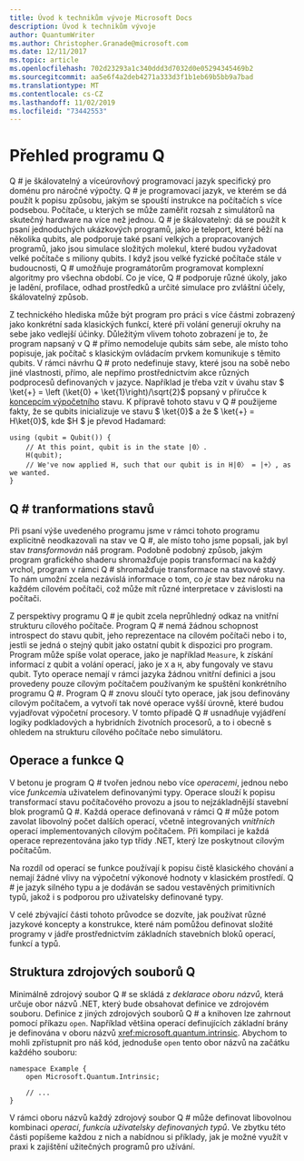 ```yaml
---
title: Úvod k technikům vývoje Microsoft Docs
description: Úvod k technikům vývoje
author: QuantumWriter
ms.author: Christopher.Granade@microsoft.com
ms.date: 12/11/2017
ms.topic: article
ms.openlocfilehash: 702d23293a1c340ddd3d7032d0e05294345469b2
ms.sourcegitcommit: aa5e6f4a2deb4271a333d3f1b1eb69b5bb9a7bad
ms.translationtype: MT
ms.contentlocale: cs-CZ
ms.lasthandoff: 11/02/2019
ms.locfileid: "73442553"
---
```

# <a name="q-program-overview"></a>Přehled programu Q #

Q # je škálovatelný a víceúrovňový programovací jazyk specifický pro doménu pro náročné výpočty. Q # je programovací jazyk, ve kterém se dá použít k popisu způsobu, jakým se spouští instrukce na počítačích s více podsebou. Počítače, u kterých se může zaměřit rozsah z simulátorů na skutečný hardware na více než jednou. Q # je škálovatelný: dá se použít k psaní jednoduchých ukázkových programů, jako je teleport, které běží na několika qubits, ale podporuje také psaní velkých a propracovaných programů, jako jsou simulace složitých molekul, které budou vyžadovat velké počítače s miliony qubits. I když jsou velké fyzické počítače stále v budoucnosti, Q # umožňuje programátorům programovat komplexní algoritmy pro všechna období. Co je více, Q # podporuje různé úkoly, jako je ladění, profilace, odhad prostředků a určité simulace pro zvláštní účely, škálovatelný způsob. 

Z technického hlediska může být program pro práci s více částmi zobrazený jako konkrétní sada klasických funkcí, které při volání generují okruhy na sebe jako vedlejší účinky. Důležitým vlivem tohoto zobrazení je to, že program napsaný v Q # přímo nemodeluje qubits sám sebe, ale místo toho popisuje, jak počítač s klasickým ovládacím prvkem komunikuje s těmito qubits.
V rámci návrhu Q # proto nedefinuje stavy, které jsou na sobě nebo jiné vlastnosti, přímo, ale nepřímo prostřednictvím akce různých podprocesů definovaných v jazyce.
Například je třeba vzít v úvahu stav $ \ket{+} = \left (\ket{0} + \ket{1}\right)/\sqrt{2}$ popsaný v příručce k [koncepcím výpočetního](xref:microsoft.quantum.concepts.intro) stavu.
K přípravě tohoto stavu v Q # použijeme fakty, že se qubits inicializuje ve stavu $ \ket{0}$ a že $ \ket{+} = H\ket{0}$, kde $H $ je převod Hadamard:

```qsharp
using (qubit = Qubit()) {
    // At this point, qubit is in the state |0〉.
    H(qubit);
    // We've now applied H, such that our qubit is in H|0〉 = |+〉, as we wanted.
}
```
## <a name="q-tranformations-of-quantum-states"></a>Q # tranformations stavů

Při psaní výše uvedeného programu jsme v rámci tohoto programu explicitně neodkazovali na stav ve Q #, ale místo toho jsme popsali, jak byl stav *transformován* náš program.
Podobně podobný způsob, jakým program grafického shaderu shromažďuje popis transformací na každý vrchol, program v rámci Q # shromažďuje transformace na stavové stavy.
To nám umožní zcela nezávislá informace o tom, co *je* stav bez nároku na každém cílovém počítači, což může mít různé interpretace v závislosti na počítači. 

Z perspektivy programu Q # je qubit zcela neprůhledný odkaz na vnitřní strukturu cílového počítače.
Program Q # nemá žádnou schopnost introspect do stavu qubit, jeho reprezentace na cílovém počítači nebo i to, jestli se jedná o stejný qubit jako ostatní qubit k dispozici pro program.
Program může spíše volat operace, jako je například `Measure`, k získání informací z qubit a volání operací, jako je `X` a `H`, aby fungovaly ve stavu qubit.
Tyto operace nemají v rámci jazyka žádnou vnitřní definici a jsou provedeny pouze cílovým počítačem používaným ke spuštění konkrétního programu Q #.
Program Q # znovu sloučí tyto operace, jak jsou definovány cílovým počítačem, a vytvoří tak nové operace vyšší úrovně, které budou vyjadřovat výpočetní procesory.
V tomto případě Q # usnadňuje vyjádření logiky podkladových a hybridních životních procesorů, a to i obecně s ohledem na strukturu cílového počítače nebo simulátoru.

## <a name="q-operations-and-functions"></a>Operace a funkce Q #

V betonu je program Q # tvořen jednou nebo více *operacemi*, jednou nebo více *funkcemi*a uživatelem definovanými typy. Operace slouží k popisu transformací stavu počítačového provozu a jsou to nejzákladnější stavební blok programů Q #. Každá operace definovaná v rámci Q # může potom zavolat libovolný počet dalších operací, včetně integrovaných *vnitřních* operací implementovaných cílovým počítačem.
Při kompilaci je každá operace reprezentována jako typ třídy .NET, který lze poskytnout cílovým počítačům.

Na rozdíl od operací se funkce používají k popisu čistě klasického chování a nemají žádné vlivy na výpočetní výkonové hodnoty v klasickém prostředí. Q # je jazyk silného typu a je dodáván se sadou vestavěných primitivních typů, jakož i s podporou pro uživatelsky definované typy. 

V celé zbývající části tohoto průvodce se dozvíte, jak používat různé jazykové koncepty a konstrukce, které nám pomůžou definovat složité programy v jádře prostřednictvím základních stavebních bloků operací, funkcí a typů. 

## <a name="structure-of-q-source-files"></a>Struktura zdrojových souborů Q #

Minimálně zdrojový soubor Q # se skládá z *deklarace oboru názvů*, která určuje obor názvů .NET, který bude obsahovat definice ve zdrojovém souboru.
Definice z jiných zdrojových souborů Q # a knihoven lze zahrnout pomocí příkazu `open`.
Například většina operací definujících základní brány je definována v oboru názvů <xref:microsoft.quantum.intrinsic>.
Abychom to mohli zpřístupnit pro náš kód, jednoduše `open` tento obor názvů na začátku každého souboru:

```qsharp
namespace Example {
    open Microsoft.Quantum.Intrinsic;

    // ...
}
```

V rámci oboru názvů každý zdrojový soubor Q # může definovat libovolnou kombinaci *operací*, *funkcí*a *uživatelsky definovaných typů*.
Ve zbytku této části popíšeme každou z nich a nabídnou si příklady, jak je možné využít v praxi k zajištění užitečných programů pro užívání.
